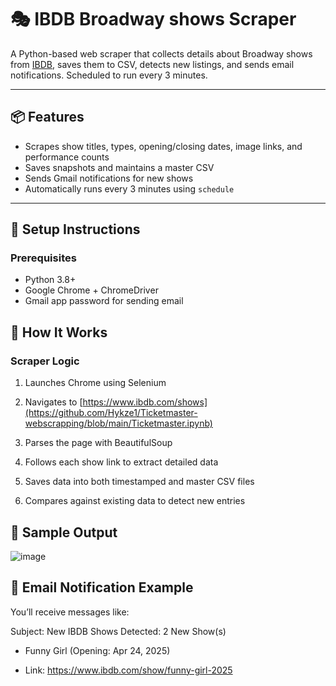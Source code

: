 # 🎭 IBDB Broadway shows Scraper

A Python-based web scraper that collects details about Broadway shows from [IBDB](https://www.ibdb.com/shows), saves them to CSV, detects new listings, and sends email notifications. Scheduled to run every 3 minutes.

---

## 📦 Features
- Scrapes show titles, types, opening/closing dates, image links, and performance counts
- Saves snapshots and maintains a master CSV
- Sends Gmail notifications for new shows
- Automatically runs every 3 minutes using `schedule`

---

## 🚀 Setup Instructions

### Prerequisites
- Python 3.8+
- Google Chrome + ChromeDriver
- Gmail app password for sending email

## 🧠 How It Works
### Scraper Logic
1. Launches Chrome using Selenium

2. Navigates to [https://www.ibdb.com/shows](https://github.com/Hykze1/Ticketmaster-webscrapping/blob/main/Ticketmaster.ipynb)

3. Parses the page with BeautifulSoup

4. Follows each show link to extract detailed data

5. Saves data into both timestamped and master CSV files

6. Compares against existing data to detect new entries

## 📁 Sample Output

![image](https://github.com/user-attachments/assets/21569cc0-ad0a-43a0-ac43-0ca7ae019a40)

## 📧 Email Notification Example
You’ll receive messages like:

Subject: New IBDB Shows Detected: 2 New Show(s)

- Funny Girl (Opening: Apr 24, 2025)
  
- Link: https://www.ibdb.com/show/funny-girl-2025



